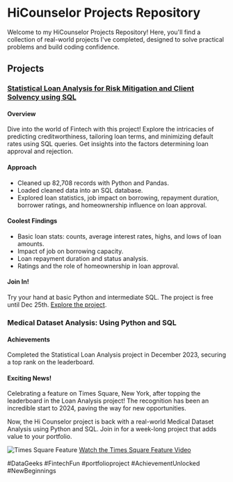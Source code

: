 # HiCounselor Projects Repository

Welcome to my HiCounselor Projects Repository! Here, you'll find a collection of real-world projects I've completed, designed to solve practical problems and build coding confidence.

## Projects

### [Statistical Loan Analysis for Risk Mitigation and Client Solvency using SQL](https://lnkd.in/eiTyZm9c)

#### Overview
Dive into the world of Fintech with this project! Explore the intricacies of predicting creditworthiness, tailoring loan terms, and minimizing default rates using SQL queries. Get insights into the factors determining loan approval and rejection.

#### Approach
- Cleaned up 82,708 records with Python and Pandas.
- Loaded cleaned data into an SQL database.
- Explored loan statistics, job impact on borrowing, repayment duration, borrower ratings, and homeownership influence on loan approval.

#### Coolest Findings
- Basic loan stats: counts, average interest rates, highs, and lows of loan amounts.
- Impact of job on borrowing capacity.
- Loan repayment duration and status analysis.
- Ratings and the role of homeownership in loan approval.

#### Join In!
Try your hand at basic Python and intermediate SQL. The project is free until Dec 25th. [Explore the project](https://lnkd.in/eiTyZm9c).

### Medical Dataset Analysis: Using Python and SQL

#### Achievements
Completed the Statistical Loan Analysis project in December 2023, securing a top rank on the leaderboard.

#### Exciting News!
Celebrating a feature on Times Square, New York, after topping the leaderboard in the Loan Analysis project! The recognition has been an incredible start to 2024, paving the way for new opportunities.

Now, the Hi Counselor project is back with a real-world Medical Dataset Analysis using Python and SQL. Join in for a week-long project that adds value to your portfolio.

![Times Square Feature](insert_times_square_image_link_here)
[Watch the Times Square Feature Video](insert_times_square_video_link_here)

#DataGeeks #FintechFun #portfolioproject #AchievementUnlocked #NewBeginnings
